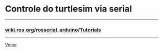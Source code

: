  # Controle do turtlesim via serial


---
### [wiki.ros.org/rosserial_arduino/Tutorials](http://wiki.ros.org/rosserial_arduino/Tutorials)

---
[Voltar](https://lpae.github.io/)
